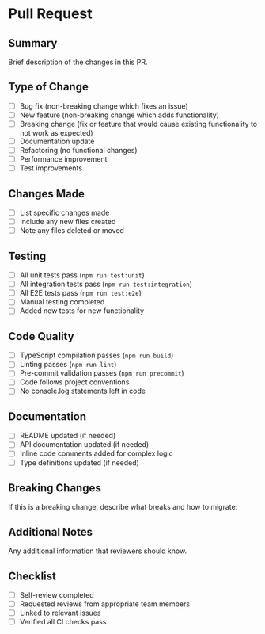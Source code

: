 # Pull Request

## Summary
Brief description of the changes in this PR.

## Type of Change
- [ ] Bug fix (non-breaking change which fixes an issue)
- [ ] New feature (non-breaking change which adds functionality)
- [ ] Breaking change (fix or feature that would cause existing functionality to not work as expected)
- [ ] Documentation update
- [ ] Refactoring (no functional changes)
- [ ] Performance improvement
- [ ] Test improvements

## Changes Made
- [ ] List specific changes made
- [ ] Include any new files created
- [ ] Note any files deleted or moved

## Testing
- [ ] All unit tests pass (`npm run test:unit`)
- [ ] All integration tests pass (`npm run test:integration`)
- [ ] All E2E tests pass (`npm run test:e2e`)
- [ ] Manual testing completed
- [ ] Added new tests for new functionality

## Code Quality
- [ ] TypeScript compilation passes (`npm run build`)
- [ ] Linting passes (`npm run lint`)
- [ ] Pre-commit validation passes (`npm run precommit`)
- [ ] Code follows project conventions
- [ ] No console.log statements left in code

## Documentation
- [ ] README updated (if needed)
- [ ] API documentation updated (if needed)
- [ ] Inline code comments added for complex logic
- [ ] Type definitions updated (if needed)

## Breaking Changes
If this is a breaking change, describe what breaks and how to migrate:

## Additional Notes
Any additional information that reviewers should know.

## Checklist
- [ ] Self-review completed
- [ ] Requested reviews from appropriate team members
- [ ] Linked to relevant issues
- [ ] Verified all CI checks pass